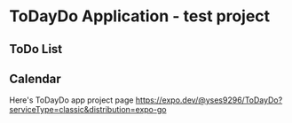 # ToDayDo Application - test project

## ToDo List 

## Calendar

Here's ToDayDo app project page
https://expo.dev/@yses9296/ToDayDo?serviceType=classic&distribution=expo-go